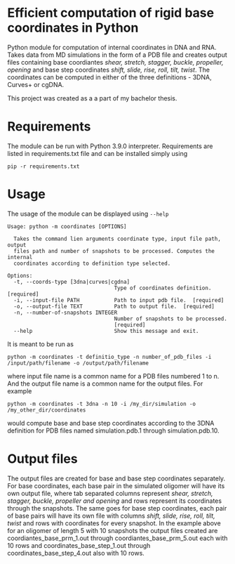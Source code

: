 # Efficient computation of rigid base coordinates in Python

Python module for computation of internal coordinates in DNA and RNA. Takes data from MD simulations in the form of a PDB file and creates output files containing base  coordiantes *shear, stretch, stagger, buckle, propeller, opening* and base step coordinates *shift, slide, rise, roll, tilt, twist*. The coordinates can be computed in either of the three definitions - 3DNA, Curves+ or cgDNA.

This project was created as a a part of my bachelor thesis.


# Requirements

The module can be run with Python 3.9.0 interpreter. Requirements are listed in requirements.txt file and can be installed simply using

    pip -r requirements.txt

# Usage
The usage of the module can be displayed using `--help`

    Usage: python -m coordinates [OPTIONS]
    
      Takes the command lien arguments coordinate type, input file path, output
      files path and number of snapshots to be processed. Computes the internal
      coordinates according to definition type selected.
    
    Options:
      -t, --coords-type [3dna|curves|cgdna]
                                      Type of coordinates definition.  [required]
      -i, --input-file PATH           Path to input pdb file.  [required]
      -o, --output-file TEXT          Path to output file.  [required]
      -n, --number-of-snapshots INTEGER
                                      Number of snapshots to be processed.
                                      [required]
      --help                          Show this message and exit.

It is meant to be run as

    python -m coordinates -t definitio_type -n number_of_pdb_files -i /input/path/filename -o /output/path/filename

where input file name is a common name for a PDB files numbered 1 to n. And the output file name is a common name for the output files. For example

    python -m coordinates -t 3dna -n 10 -i /my_dir/simulation -o /my_other_dir/coordinates

would compute base and base step coordinates according to the 3DNA definition for PDB files named simulation.pdb.1 through simulation.pdb.10.

# Output files
The output files are created for base and base step coordinates separately. For base coordinates, each base pair in the simulated oligomer will have its own output file, where tab separated columns represent *shear, stretch, stagger, buckle, propeller and opening* and rows represent its coordinates through the snapshots. The same goes for base step coordinates, each pair of base pairs will have its own file with columns *shift, slide, rise, roll, tilt, twist* and rows with coordinates for every snapshot. In the example above for an oligomer of length 5 with 10 snapshots the output files created are coordiantes_base_prm_1.out through coordiantes_base_prm_5.out each with 10 rows and coordinates_base_step_1.out through coordinates_base_step_4.out also with 10 rows.

